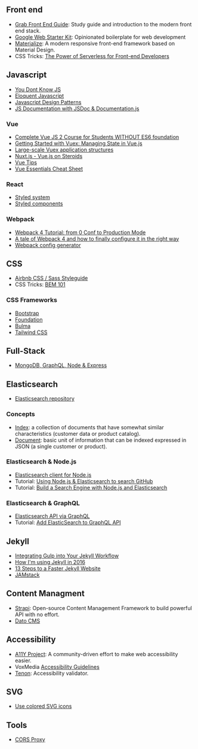 ## Front end
- [Grab Front End Guide](https://github.com/grab/front-end-guide): Study guide and introduction to the modern front end stack.
- [Google Web Starter Kit](https://github.com/google/web-starter-kit): Opinionated boilerplate for web development
- [Materialize](http://materializecss.com/): A modern responsive front-end framework based on Material Design.
- CSS Tricks: [The Power of Serverless for Front-end Developers](https://serverless.css-tricks.com/)

## Javascript
- [You Dont Know JS](https://github.com/getify/You-Dont-Know-JS)
- [Eloquent Javascript](https://eloquentjavascript.net/)
- [Javascript Design Patterns](https://addyosmani.com/resources/essentialjsdesignpatterns/book/)
- [JS Documentation with JSDoc & Documentation.js](https://medium.com/4thought-studios/documenting-javascript-projects-f72429da2eea)

### Vue
- [Complete Vue JS 2 Course for Students WITHOUT ES6 foundation](https://www.udemy.com/vuejs-for-students-with-zero-es6-foundation/?siteID=QZaBth_yPOQ-ZHo59WcIgbt0Vt4UDlKVfA&LSNPUBID=QZaBth%2FyPOQ)
- [Getting Started with Vuex: Managing State in Vue.js](https://sabe.io/tutorials/getting-started-with-vuex)
- [Large-scale Vuex application structures](https://medium.com/3yourmind/large-scale-vuex-application-structures-651e44863e2f)
- [Nuxt.js - Vue.js on Steroids](https://www.udemy.com/nuxtjs-vuejs-on-steroids/?siteID=QZaBth_yPOQ-Ahd1w1xlJuy06oYw2_.vTw&LSNPUBID=QZaBth%2FyPOQ)
- [Vue Tips](vue-tips.md)
- [Vue Essentials Cheat Sheet](https://www.vuemastery.com/vue-cheat-sheet/)

### React
- [Styled system](https://jxnblk.com/styled-system/)
- [Styled components](https://www.styled-components.com/)

### Webpack
- [Webpack 4 Tutorial: from 0 Conf to Production Mode](https://www.valentinog.com/blog/webpack-tutorial/)
- [A tale of Webpack 4 and how to finally configure it in the right way](https://hackernoon.com/a-tale-of-webpack-4-and-how-to-finally-configure-it-in-the-right-way-4e94c8e7e5c1)
- [Webpack config generator](https://generatewebpackconfig.netlify.com/)

## CSS
 - [Airbnb CSS / Sass Styleguide](https://github.com/airbnb/css)
 - CSS Tricks: [BEM 101](https://css-tricks.com/bem-101/)
 
### CSS Frameworks
- [Bootstrap](https://getbootstrap.com/)
- [Foundation](https://foundation.zurb.com/)
- [Bulma](https://bulma.io/)
- [Tailwind CSS](https://tailwindcss.com/)

## Full-Stack
- [MongoDB, GraphQL, Node & Express](mongodb-graphql-node-express.md)

## Elasticsearch
- [Elasticsearch repository](https://github.com/elastic/elasticsearch)

### Concepts
- [Index](https://www.elastic.co/guide/en/elasticsearch/reference/current/getting-started-concepts.html#_index): a collection of documents that have somewhat similar characteristics (customer data or product catalog).
- [Document](https://www.elastic.co/guide/en/elasticsearch/reference/current/getting-started-concepts.html#_document): basic unit of information that can be indexed expressed in JSON (a single customer or product).

### Elasticsearch & Node.js
- [Elasticsearch client for Node.js](https://github.com/elastic/elasticsearch-js)
- Tutorial: [Using Node.js & Elasticsearch to search GitHub](https://zaiste.net/nodejs_elasticsearch_github_setup/)
- Tutorial: [Build a Search Engine with Node.js and Elasticsearch](https://www.sitepoint.com/search-engine-node-elasticsearch/)

### Elasticsearch & GraphQL
- [Elasticsearch API via GraphQL](https://github.com/graphql-compose/graphql-compose-elasticsearch/)
- Tutorial: [Add ElasticSearch to GraphQL API](https://gonehybrid.com/ionic-4-appsync-add-elasticsearch-to-graphql-api-part-6/)


## Jekyll
- [Integrating Gulp into Your Jekyll Workflow](https://robwise.github.io/blog/jekyll-and-gulp)
- [How I'm using Jekyll in 2016](https://mademistakes.com/articles/using-jekyll-2016/)
- [13 Steps to a Faster Jekyll Website](https://wiredcraft.com/blog/make-jekyll-fast)
- [JAMstack](https://jamstack.org/)

## Content Managment

- [Strapi](https://strapi.io/): Open-source Content Management Framework to build powerful API with no effort.
- [Dato CMS](https://www.datocms.com/)

## Accessibility
- [A11Y Project](http://a11yproject.com/): A community-driven effort to make web accessibility easier.
- VoxMedia [Accessibility Guidelines](http://accessibility.voxmedia.com/)
- [Tenon](https://tenon.io/): Accessibility validator.

## SVG
- [Use colored SVG icons](https://github.com/rauldiazpoblete/notes/wiki/Use-colored-SVG-icons)

## Tools

- [CORS Proxy](https://cors.io/)
